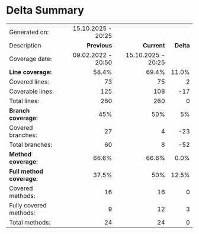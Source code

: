 # Delta Summary
|||||
|:---|---:|---:|---:|
| Generated on: | 15.10.2025 - 20:25 | | |
| Description | **Previous** | **Current** | **Delta** |
| Coverage date: | 09.02.2022 - 20:50 | 15.10.2025 - 20:25 | |
| **Line coverage:** | 58.4% | 69.4% | 11.0% |
| Covered lines: | 73 | 75 | 2 |
| Coverable lines: | 125 | 108 | -17 |
| Total lines: | 260 | 260 | 0 |
| **Branch coverage:** | 45% | 50% | 5% |
| Covered branches: | 27 | 4 | -23 |
| Total branches: | 60 | 8 | -52 |
| **Method coverage:** | 66.6% | 66.6% | 0.0% |
| **Full method coverage:** | 37.5% | 50% | 12.5% |
| Covered methods: | 16 | 16 | 0 |
| Fully covered methods: | 9 | 12 | 3 |
| Total methods: | 24 | 24 | 0 |
